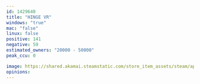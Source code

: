 ```yaml
---
id: 1429640
title: "HINGE VR"
windows: "true"
mac: "false"
linux: false
positive: 141
negative: 59
estimated_owners: "20000 - 50000"
peak_ccu: 0

image: https://shared.akamai.steamstatic.com/store_item_assets/steam/apps/1429640/header.jpg?t=1703193562
opinions:
---
```

